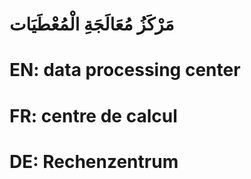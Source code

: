 # مَرْكَزُ مُعَالَجَةِ الْمُعْطَيَات

# EN: data processing center

# FR: centre de calcul

# DE: Rechenzentrum
